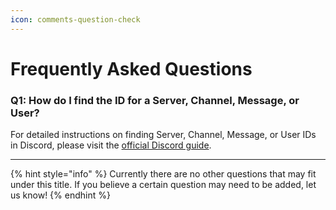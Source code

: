 ```yaml
---
icon: comments-question-check
---
```


# Frequently Asked Questions

### Q1: How do I find the ID for a Server, Channel, Message, or User?

For detailed instructions on finding Server, Channel, Message, or User IDs in Discord, please visit the [official Discord guide](https://support.discord.com/hc/en-us/articles/206346498-Where-can-I-find-my-User-Server-Message-ID).

***

{% hint style="info" %}
Currently there are no other questions that may fit under this title. If you believe a certain question may need to be added, let us know!
{% endhint %}
